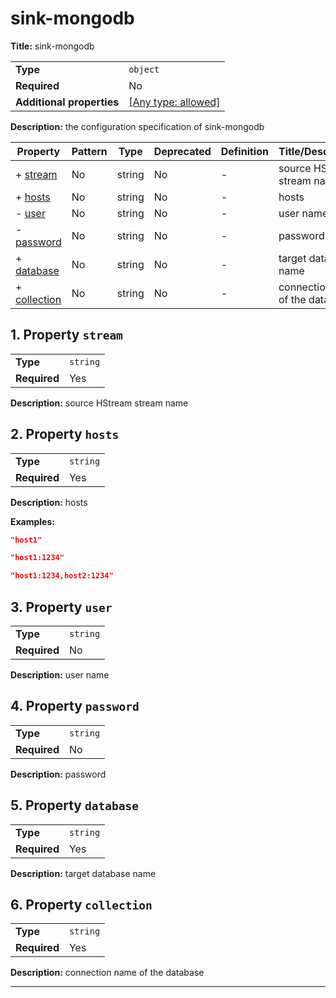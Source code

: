 # sink-mongodb

**Title:** sink-mongodb

|                           |                                                                           |
| ------------------------- | ------------------------------------------------------------------------- |
| **Type**                  | `object`                                                                  |
| **Required**              | No                                                                        |
| **Additional properties** | [[Any type: allowed]](# "Additional Properties of any type are allowed.") |

**Description:** the configuration specification of sink-mongodb

| Property                     | Pattern | Type   | Deprecated | Definition | Title/Description               |
| ---------------------------- | ------- | ------ | ---------- | ---------- | ------------------------------- |
| + [stream](#stream )         | No      | string | No         | -          | source HStream stream name      |
| + [hosts](#hosts )           | No      | string | No         | -          | hosts                           |
| - [user](#user )             | No      | string | No         | -          | user name                       |
| - [password](#password )     | No      | string | No         | -          | password                        |
| + [database](#database )     | No      | string | No         | -          | target database name            |
| + [collection](#collection ) | No      | string | No         | -          | connection name of the database |

## <a name="stream"></a>1. Property `stream`

|              |          |
| ------------ | -------- |
| **Type**     | `string` |
| **Required** | Yes      |

**Description:** source HStream stream name

## <a name="hosts"></a>2. Property `hosts`

|              |          |
| ------------ | -------- |
| **Type**     | `string` |
| **Required** | Yes      |

**Description:** hosts

**Examples:** 

```json
"host1"
```

```json
"host1:1234"
```

```json
"host1:1234,host2:1234"
```

## <a name="user"></a>3. Property `user`

|              |          |
| ------------ | -------- |
| **Type**     | `string` |
| **Required** | No       |

**Description:** user name

## <a name="password"></a>4. Property `password`

|              |          |
| ------------ | -------- |
| **Type**     | `string` |
| **Required** | No       |

**Description:** password

## <a name="database"></a>5. Property `database`

|              |          |
| ------------ | -------- |
| **Type**     | `string` |
| **Required** | Yes      |

**Description:** target database name

## <a name="collection"></a>6. Property `collection`

|              |          |
| ------------ | -------- |
| **Type**     | `string` |
| **Required** | Yes      |

**Description:** connection name of the database

----------------------------------------------------------------------------------------------------------------------------
